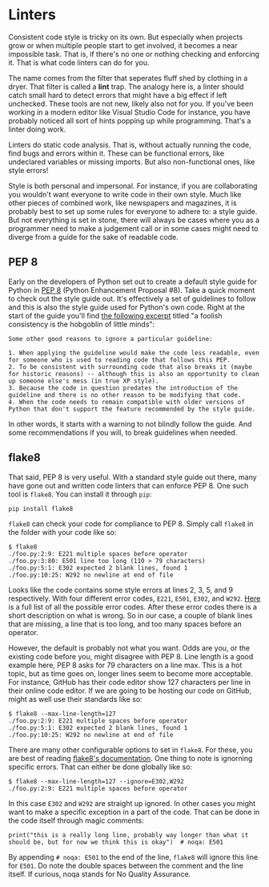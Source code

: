 # Linters

Consistent code style is tricky on its own. But especially when projects grow or when multiple people start to get involved, it becomes a near impossible task. That is, if there's no one or nothing checking and enforcing it. That is what code linters can do for you.

The name comes from the filter that seperates fluff shed by clothing in a dryer. That filter is called a **lint** trap. The analogy here is, a linter should catch small hard to detect errors that might have a big effect if left unchecked. These tools are not new, likely also not for you. If you've been working in a modern editor like Visual Studio Code for instance, you have probably noticed all sort of hints popping up while programming. That's a linter doing work.

Linters do static code analysis. That is, without actually running the code, find bugs and errors within it. These can be functional errors, like undeclared variables or missing imports. But also non-functional ones, like style errors!

Style is both personal and impersonal. For instance, if you are collaborating you wouldn't want everyone to write code in their own style. Much like other pieces of combined work, like newspapers and magazines, it is probably best to set up some rules for everyone to adhere to: a style guide. But not everything is set in stone, there will always be cases where you as a programmer need to make a judgement call or in some cases might need to diverge from a guide for the sake of readable code.


## PEP 8

Early on the developers of Python set out to create a default style guide for Python in [PEP 8](https://www.python.org/dev/peps/pep-0008/) (Python Enhancement Proposal #8). Take a quick moment to check out the style guide out. It's effectively a set of guidelines to follow and this is also the style guide used for Python's own code. Right at the start of the guide you'll find [the following excerpt](https://www.python.org/dev/peps/pep-0008/#a-foolish-consistency-is-the-hobgoblin-of-little-minds) titled "a foolish consistency is the hobgoblin of little minds":

    Some other good reasons to ignore a particular guideline:

    1. When applying the guideline would make the code less readable, even for someone who is used to reading code that follows this PEP.
    2. To be consistent with surrounding code that also breaks it (maybe for historic reasons) -- although this is also an opportunity to clean up someone else's mess (in true XP style).
    3. Because the code in question predates the introduction of the guideline and there is no other reason to be modifying that code.
    4. When the code needs to remain compatible with older versions of Python that don't support the feature recommended by the style guide.

In other words, it starts with a warning to not blindly follow the guide. And some recommendations if you will, to break guidelines when needed.


## flake8

That said, PEP 8 is very useful. With a standard style guide out there, many have gone out and written code linters that can enforce PEP 8. One such tool is `flake8`. You can install it through `pip`:

    pip install flake8

`flake8` can check your code for compliance to PEP 8. Simply call `flake8` in the folder with your code like so:

    $ flake8
    ./foo.py:2:9: E221 multiple spaces before operator
    ./foo.py:3:80: E501 line too long (110 > 79 characters)
    ./foo.py:5:1: E302 expected 2 blank lines, found 1
    ./foo.py:10:25: W292 no newline at end of file

Looks like the code contains some style errors at lines 2, 3, 5, and 9 respectively. With four different error codes, `E221`, `E501`, `E302`, and `W292`. [Here](https://pycodestyle.pycqa.org/en/latest/intro.html#error-codes) is a full list of all the possible error codes. After these error codes there is a short description on what is wrong. So in our case, a couple of blank lines that are missing, a line that is too long, and too many spaces before an operator.

However, the default is probably not what you want. Odds are you, or the existing code before you, might disagree with PEP 8. Line length is a good example here, PEP 8 asks for 79 characters on a line max. This is a hot topic, but as time goes on, longer lines seem to become more acceptable. For instance, GitHub has their code editor show 127 characters per line in their online code editor. If we are going to be hosting our code on GitHub, might as well use their standards like so:

    $ flake8 --max-line-length=127
    ./foo.py:2:9: E221 multiple spaces before operator
    ./foo.py:5:1: E302 expected 2 blank lines, found 1
    ./foo.py:10:25: W292 no newline at end of file

There are many other configurable options to set in `flake8`. For these, you are best of reading [flake8's documentation](https://flake8.pycqa.org/en/3.9.2/index.html). One thing to note is ignorning specific errors. That can either be done globally like so:

    $ flake8 --max-line-length=127 --ignore=E302,W292
    ./foo.py:2:9: E221 multiple spaces before operator

In this case `E302` and `W292` are straight up ignored. In other cases you might want to make a specific exception in a part of the code. That can be done in the code itself through magic comments:

    print("this is a really long line, probably way longer than what it should be, but for now we think this is okay")  # noqa: E501

By appending `# noqa: E501` to the end of the line, `flake8` will ignore this line for `E501`. Do note the double spaces between the comment and the line itself. If curious, noqa stands for No Quality Assurance.
